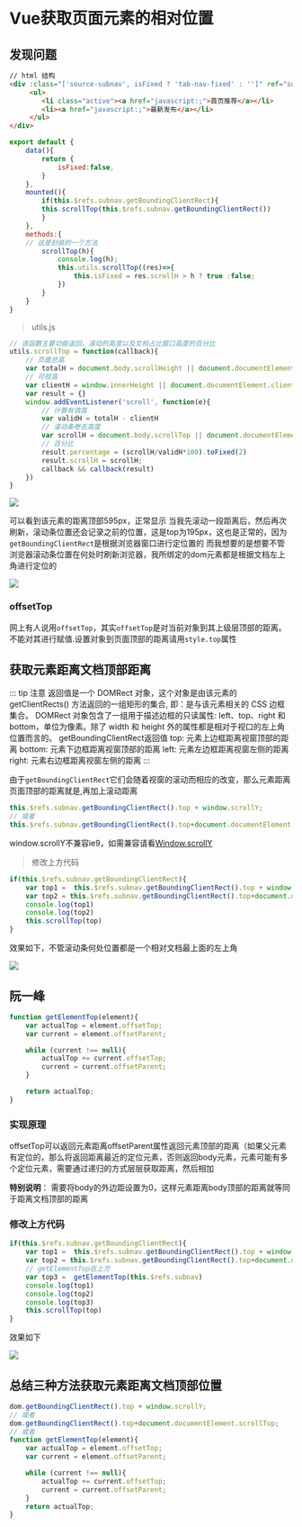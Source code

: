 # Vue获取页面元素的相对位置

## 发现问题

```html
// html 结构
<div :class="['source-subnav', isFixed ? 'tab-nav-fixed' : '']" ref="subnav">
     <ul>
        <li class="active"><a href="javascript:;">首页推荐</a></li>
        <li><a href="javascript:;">最新发布</a></li>
     </ul>
</div>
```

```js
export default {
    data(){
        return {
            isFixed:false,
        }
    },	
    mounted(){
        if(this.$refs.subnav.getBoundingClientRect){
	    this.scrollTop(this.$refs.subnav.getBoundingClientRect())
        }
    },
    methods:{
	// 这是封装的一个方法
        scrollTop(h){
            console.log(h);
            this.utils.scrollTop((res)=>{
                this.isFixed = res.scrollH > h ? true :false;
            })
        }
    }
}
```

> utils.js

```js
// 该函数主要功能返回，滚动的高度以及文档占比窗口高度的百分比
utils.scrollTop = function(callback){
    // 页面总高
    var totalH = document.body.scrollHeight || document.documentElement.scrollHeight;
    // 可视高
    var clientH = window.innerHeight || document.documentElement.clientHeight;
    var result = {}
    window.addEventListener('scroll', function(e){
        // 计算有效高
        var validH = totalH - clientH
        // 滚动条卷去高度
        var scrollH = document.body.scrollTop || document.documentElement.scrollTop
        // 百分比
        result.percentage = (scrollH/validH*100).toFixed(2)
        result.scrollH = scrollH;
        callback && callback(result)
    })
}
```

![](/notes/assets/cli/17013dfdf76aa8c2_tplv-t2oaga2asx-watermark.awebp)

可以看到该元素的距离顶部595px，正常显示
当我先滚动一段距离后，然后再次刷新，滚动条位置还会记录之前的位置，这是top为195px，这也是正常的，因为`getBoundingClientRect`是根据浏览器窗口进行定位置的
而我想要的是想要不管浏览器滚动条位置在何处时刷新浏览器，我所绑定的dom元素都是根据文档左上角进行定位的

![](/notes/assets/performance/vue/17013dfe141e75c3_tplv-t2oaga2asx-watermark.awebp)

### offsetTop

网上有人说用`offsetTop`，其实`offsetTop`是对当前对象到其上级层顶部的距离。不能对其进行赋值.设置对象到页面顶部的距离请用`style.top`属性

## 获取元素距离文档顶部距离

::: tip 注意
返回值是一个 DOMRect 对象，这个对象是由该元素的 getClientRects() 方法返回的一组矩形的集合, 即：是与该元素相关的 CSS 边框集合。
DOMRect 对象包含了一组用于描述边框的只读属性: left、top、right 和 bottom，单位为像素。除了 width 和 height 外的属性都是相对于视口的左上角位置而言的。
getBoundingClientRect返回值
   top: 元素上边框距离视窗顶部的距离
   bottom: 元素下边框距离视窗顶部的距离
   left: 元素左边框距离视窗左侧的距离
   right: 元素右边框距离视窗左侧的距离
:::

由于`getBoundingClientRect`它们会随着视窗的滚动而相应的改变，那么元素距离页面顶部的距离就是,再加上滚动距离

```js
this.$refs.subnav.getBoundingClientRect().top + window.scrollY; 
// 或者
this.$refs.subnav.getBoundingClientRect().top+document.documentElement.scrollTop;
```

window.scrollY不兼容ie9，如需兼容请看[Window.scrollY](https://link.juejin.cn/?target=https%3A%2F%2Fdeveloper.mozilla.org%2Fzh-CN%2Fdocs%2FWeb%2FAPI%2FWindow%2FscrollY)

> 修改上方代码

```js
if(this.$refs.subnav.getBoundingClientRect){
    var top1 =  this.$refs.subnav.getBoundingClientRect().top + window.scrollY
    var top2 = this.$refs.subnav.getBoundingClientRect().top+document.documentElement.scrollTop;
    console.log(top1)
    console.log(top2)
    this.scrollTop(top)
}
```

效果如下，不管滚动条何处位置都是一个相对文档最上面的左上角

![](/notes/assets/performance/vue/17013dfe05de5eab_tplv-t2oaga2asx-watermark.awebp)

## 阮一峰

```js
function getElementTop(element){
    var actualTop = element.offsetTop;
    var current = element.offsetParent;

    while (current !== null){
        actualTop += current.offsetTop;
        current = current.offsetParent;
    }

    return actualTop;
}
```

### 实现原理

offsetTop可以返回元素距离offsetParent属性返回元素顶部的距离（如果父元素有定位的，那么将返回距离最近的定位元素，否则返回body元素，元素可能有多个定位元素，需要通过递归的方式层层获取距离，然后相加

**特别说明**： 需要将body的外边距设置为0，这样元素距离body顶部的距离就等同于距离文档顶部的距离

### 修改上方代码

```js
if(this.$refs.subnav.getBoundingClientRect){
    var top1 =  this.$refs.subnav.getBoundingClientRect().top + window.scrollY
    var top2 = this.$refs.subnav.getBoundingClientRect().top+document.documentElement.scrollTop;
    // getElementTop在上方 
    var top3 =  getElementTop(this.$refs.subnav)
    console.log(top1)
    console.log(top2)
    console.log(top3)
    this.scrollTop(top)
}
```

效果如下

![](/notes/assets/performance/vue/17013dfe0422450c_tplv-t2oaga2asx-watermark.awebp)

## 总结三种方法获取元素距离文档顶部位置

```js
dom.getBoundingClientRect().top + window.scrollY; 
// 或者
dom.getBoundingClientRect().top+document.documentElement.scrollTop;
// 或者
function getElementTop(element){
    var actualTop = element.offsetTop;
    var current = element.offsetParent;

    while (current !== null){
        actualTop += current.offsetTop;
        current = current.offsetParent;
    }
    return actualTop;
}
```